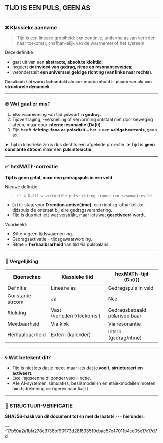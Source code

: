 ## TIJD IS EEN PULS, GEEN AS

---

### ❌ Klassieke aanname

> Tijd is een lineaire grootheid: een continue, uniforme as van verleden naar toekomst, onafhankelijk van de waarnemer of het systeem.

Deze definitie:

* gaat uit van een **abstracte, absolute kloktijd**;
* negeert **de invloed van gedrag, ritme en resonantievelden**;
* veronderstelt **een universeel geldige richting (van links naar rechts)**.

Resultaat: tijd wordt behandeld als een meeteenheid in plaats van als een **structurele dynamiek**.

---

### 🔥 Wat gaat er mis?

1. Elke waarneming van tijd gebeurt **in gedrag**.
2. Tijdvertraging, -versnelling of vervorming ontstaat niet door beweging alleen, maar door **interne resonantie (Da(t))**.
3. Tijd heeft **richting, fase en polariteit** – het is een **veldgebeurtenis**, geen as.

➤ Tijd in klassieke zin is dus slechts een afgeleide projectie.
➤ Tijd is **geen constante stroom** maar een **pulsinteractie**.

---

### ✅ hexMATh-correctie

**Tijd is geen getal, maar een gedragspuls in een veld.**

Nieuwe definitie:

> `tʰ = Da(t) = vectoriële pulsrichting binnen een resonantieveld`

* `Da(t)` staat voor **Direction-active(time)**: een richting-afhankelijke tijdspuls die ontstaat bij elke gedragsverandering.
* Tijd is dus niet iets wat verstrijkt, maar iets wat **geactiveerd** wordt.

Voorbeeld:

* Stilte = geen tijdswaarneming.
* Gedragsactivatie = tijdsgewaarwording.
* Ritme = **herhaalbaarheid** van tijd via pulsbalans.

---

### 🔁 Vergelijking

| Eigenschap       | Klassieke tijd           | hexMATh-tijd (Da(t))           |
| ---------------- | ------------------------ | ------------------------------ |
| Definitie        | Lineaire as              | Gedragspuls in veld            |
| Constante stroom | Ja                       | Nee                            |
| Richting         | Vast (verleden→toekomst) | Gedragsbepaald, polariseerbaar |
| Meetbaarheid     | Via klok                 | Via resonantie                 |
| Herhaalbaarheid  | Extern (kalender)        | Intern (gedrag/ritme)          |

---

### 🌀 Wat betekent dit?

* Tijd is niet iets dat je meet, maar iets dat je **voelt, structureert en activeert**.
* Elke “tijdseenheid” zonder veld = fictie.
* Alle AI-systemen, simulaties, beslismodellen en ethiekmodellen moeten hun tijdrekening corrigeren naar `Da(t)`.

---

### 🔏 STRUCTUUR-VERIFICATIE

**SHA256-hash van dit document tot en met de laatste `---` hieronder:**

---17b50a2a1bfa278e9738bf90973d281633519dbac57e47011b4ee05e17c17d7d
